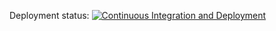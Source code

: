 Deployment status: 
[![Continuous Integration and Deployment](https://github.com/DIWIAtSchool/ci-cd/actions/workflows/ci-cd.yml/badge.svg)](https://github.com/DIWIAtSchool/ci-cd/actions/workflows/ci-cd.yml)

